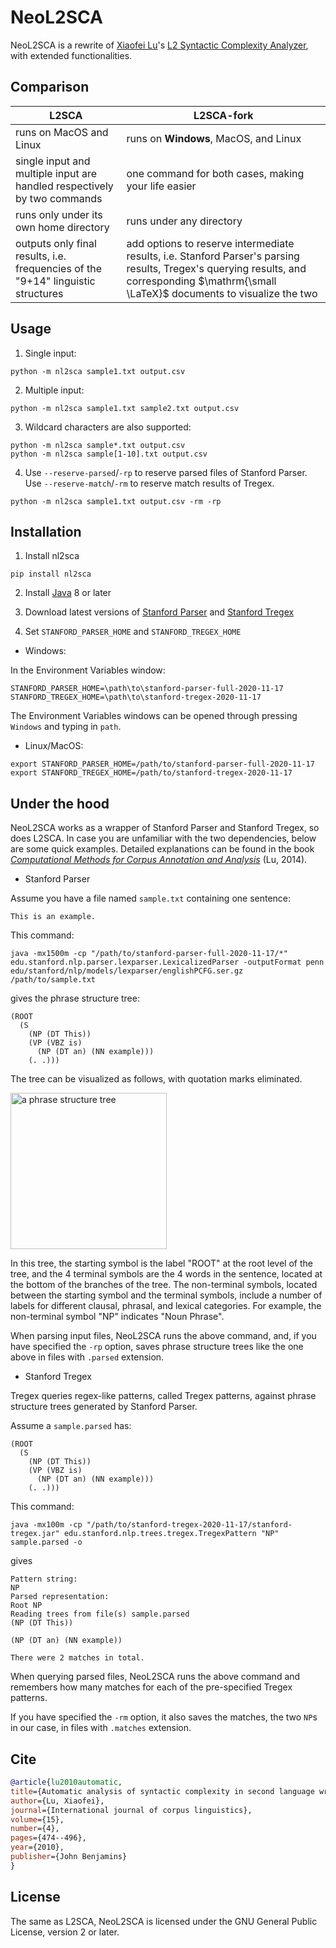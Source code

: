 NeoL2SCA
==========

NeoL2SCA is a rewrite of [Xiaofei Lu](http://personal.psu.edu/xxl13/index.html)'s [L2 Syntactic Complexity Analyzer](http://personal.psu.edu/xxl13/downloads/l2sca.html), with extended functionalities.

## Comparison

| L2SCA | L2SCA-fork |
|-|-|
| runs on MacOS and Linux | runs on **Windows**, MacOS, and Linux |
| single input and multiple input are handled respectively by two commands | one command for both cases, making your life easier |
| runs only under its own home directory | runs under any directory |
| outputs only final results, i.e. frequencies of the "9+14" linguistic structures | add options to reserve intermediate results, i.e. Stanford Parser's parsing results, Tregex's querying results, and corresponding $\mathrm{\small \LaTeX}$ documents to visualize the two |

## Usage

1. Single input:
```
python -m nl2sca sample1.txt output.csv
```

2. Multiple input:
```
python -m nl2sca sample1.txt sample2.txt output.csv
```

3. Wildcard characters are also supported:
```
python -m nl2sca sample*.txt output.csv
python -m nl2sca sample[1-10].txt output.csv
```

4. Use 
`--reserve-parsed`/`-rp` to reserve parsed files of Stanford Parser. Use `--reserve-match`/`-rm`
 to reserve match results of Tregex.

```
python -m nl2sca sample1.txt output.csv -rm -rp
```

## Installation

1. Install nl2sca
```
pip install nl2sca
```

2. Install [Java](https://www.java.com/en/download) 8 or later

3. Download latest versions of [Stanford Parser](https://nlp.stanford.edu/software/lex-parser.shtml#Download) and [Stanford Tregex](https://nlp.stanford.edu/software/tregex.html#Download)

4. Set `STANFORD_PARSER_HOME` and `STANFORD_TREGEX_HOME`

+ Windows:

In the Environment Variables window:

```
STANFORD_PARSER_HOME=\path\to\stanford-parser-full-2020-11-17
STANFORD_TREGEX_HOME=\path\to\stanford-tregex-2020-11-17
```

The Environment Variables windows can be opened through 
pressing `Windows` and typing in `path`.

+ Linux/MacOS:

```
export STANFORD_PARSER_HOME=/path/to/stanford-parser-full-2020-11-17
export STANFORD_TREGEX_HOME=/path/to/stanford-tregex-2020-11-17
```

## Under the hood

NeoL2SCA works as a wrapper of Stanford Parser and Stanford Tregex, so does L2SCA.
In case you are unfamiliar with the two dependencies, below are some quick examples.
Detailed explanations can be found in the book [*Computational Methods for Corpus Annotation and Analysis*](https://sci-hub.wf/10.1007/978-94-017-8645-4) (Lu, 2014).

+ Stanford Parser

Assume you have a file named `sample.txt` containing one sentence:

```
This is an example.
```

This command:

```
java -mx1500m -cp "/path/to/stanford-parser-full-2020-11-17/*" edu.stanford.nlp.parser.lexparser.LexicalizedParser -outputFormat penn edu/stanford/nlp/models/lexparser/englishPCFG.ser.gz /path/to/sample.txt
```

gives the phrase structure tree:

```
(ROOT
  (S
    (NP (DT This))
    (VP (VBZ is)
      (NP (DT an) (NN example)))
    (. .)))
```

The tree can be visualized as follows, with quotation marks eliminated.

<img src="https://github.com/tanloong/NeoL2SCA/blob/master/nl2sca/src/a-phrase-structure-tree.png?raw=true" alt="a phrase structure tree" width="250">

In this tree,
the starting symbol is the label "ROOT" at the root level of the tree,
and the 4 terminal symbols are the 4 words in the sentence,
located at the bottom of the branches of the tree.
The non-terminal symbols,
located between the starting symbol and the terminal symbols,
include a number of labels for different clausal,
phrasal,
and lexical categories.
For example, the non-terminal symbol "NP" indicates "Noun Phrase".

When parsing input files, NeoL2SCA runs the above command,
and, if you have specified the `-rp` option,
saves phrase structure trees like the one above in files with `.parsed` extension.

+ Stanford Tregex

Tregex queries regex-like patterns, called Tregex patterns,
against phrase structure trees generated by Stanford Parser.

Assume a `sample.parsed` has:

```
(ROOT
  (S
    (NP (DT This))
    (VP (VBZ is)
      (NP (DT an) (NN example)))
    (. .)))
```

This command:
```
java -mx100m -cp "/path/to/stanford-tregex-2020-11-17/stanford-tregex.jar" edu.stanford.nlp.trees.tregex.TregexPattern "NP" sample.parsed -o
```

gives

```
Pattern string:
NP
Parsed representation:
Root NP
Reading trees from file(s) sample.parsed
(NP (DT This))

(NP (DT an) (NN example))

There were 2 matches in total.
```

When querying parsed files,
NeoL2SCA runs the above command and remembers how many matches 
for each of the pre-specified Tregex patterns.

If you have specified the `-rm` option,
it also saves the matches,
the two `NP`s in our case,
in files with `.matches` extension.

<!--
The output of NeoL2SCA ...

The full download of TeX Live is quite large and time-consuming.

You can compile them online using [Overleaf](https://www.overleaf.com/project).
-->

## Cite


```BibTeX
@article{lu2010automatic,
title={Automatic analysis of syntactic complexity in second language writing},
author={Lu, Xiaofei},
journal={International journal of corpus linguistics},
volume={15},
number={4},
pages={474--496},
year={2010},
publisher={John Benjamins}
}
```

## License
The same as L2SCA, NeoL2SCA is licensed under the GNU General Public License, version 2 or later.
